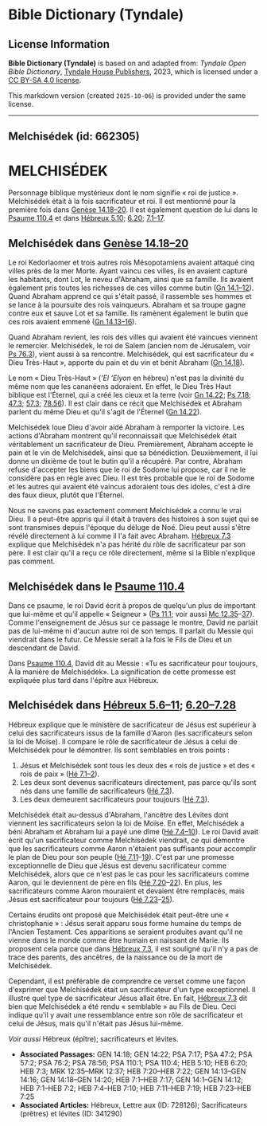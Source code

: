 # Bible Dictionary (Tyndale)

## License Information

**Bible Dictionary (Tyndale)** is based on and adapted from: _Tyndale Open Bible Dictionary_, [Tyndale House Publishers](https://tyndaleopenresources.com/), 2023, which is licensed under a [CC BY-SA 4.0 license](https://creativecommons.org/licenses/by-sa/4.0/legalcode.en).

This markdown version (created `2025-10-06`) is provided under the same license.



--------------------------------

## Melchisédek (id: 662305)

MELCHISÉDEK
===========

Personnage biblique mystérieux dont le nom signifie « roi de justice ». Melchisédek était à la fois sacrificateur et roi. Il est mentionné pour la première fois dans [Genèse 14\.18–20](https://ref.ly/Gen14:18-Gen14:20). Il est également question de lui dans le [Psaume 110\.4](https://ref.ly/Ps110:4) et dans [Hébreux 5\.10](https://ref.ly/Heb5:10); [6\.20](https://ref.ly/Heb6:20); [7\.1–17](https://ref.ly/Heb7:1-Heb7:17).

Melchisédek dans [Genèse 14\.18–20](https://ref.ly/Gen14:18-Gen14:20)
---------------------------------------------------------------------

Le roi Kedorlaomer et trois autres rois Mésopotamiens avaient attaqué cinq villes près de la mer Morte. Ayant vaincu ces villes, ils en avaient capturé les habitants, dont Lot, le neveu d'Abraham, ainsi que sa famille. Ils avaient également pris toutes les richesses de ces villes comme butin ([Gn 14\.1–12](https://ref.ly/Gen14:1-Gen14:12)). Quand Abraham apprend ce qui s'était passé, il rassemble ses hommes et se lance à la poursuite des rois vainqueurs. Abraham et sa troupe gagne contre eux et sauve Lot et sa famille. Ils ramènent également le butin que ces rois avaient emmené ([Gn 14\.13–16](https://ref.ly/Gen14:13-Gen14:16)).

Quand Abraham revient, les rois des villes qui avaient été vaincues viennent le remercier. Melchisédek, le roi de Salem (ancien nom de Jérusalem, voir [Ps 76\.3](https://ref.ly/Ps76:2)), vient aussi à sa rencontre. Melchisédek, qui est sacrificateur du « Dieu Très\-Haut », apporte du pain et du vin et bénit Abraham ([Gn 14\.18](https://ref.ly/Gen14:18)).

Le nom « Dieu Très\-Haut » (*’El ‘Elyon* en hébreu) n'est pas la divinité du même nom que les cananéens adoraient. En effet, le Dieu Très Haut biblique est l'Éternel, qui a créé les cieux et la terre (voir [Gn 14\.22](https://ref.ly/Gen14:22); [Ps 7\.18](https://ref.ly/Ps7:17); [47\.3](https://ref.ly/Ps47:2); [57\.3](https://ref.ly/Ps57:2); [78\.56](https://ref.ly/Ps78:56)). Il est clair dans ce récit que Melchisédek et Abraham parlent du même Dieu et qu'il s'agit de l'Éternel ([Gn 14\.22](https://ref.ly/Gen14:22)).

Melchisédek loue Dieu d'avoir aidé Abraham à remporter la victoire. Les actions d'Abraham montrent qu'il reconnaissait que Melchisédek était véritablement un sacrificateur de Dieu. Premièrement, Abraham accepte le pain et le vin de Melchisédek, ainsi que sa bénédiction. Deuxièmement, il lui donne un dixième de tout le butin qu'il a récupéré. Par contre, Abraham refuse d'accepter les biens que le roi de Sodome lui propose, car il ne le considère pas en règle avec Dieu. Il est très probable que le roi de Sodome et les autres qui avaient été vaincus adoraient tous des idoles, c'est à dire des faux dieux, plutôt que l'Éternel.

Nous ne savons pas exactement comment Melchisédek a connu le vrai Dieu. Il a peut\-être appris qui il était à travers des histoires à son sujet qui se sont transmises depuis l'époque du déluge de Noé. Dieu peut aussi s'être révélé directement à lui comme il l'a fait avec Abraham. [Hébreux 7\.3](https://ref.ly/Heb7:3) explique que Melchisédek n'a pas hérité du rôle de sacrificateur par son père. Il est clair qu'il a reçu ce rôle directement, même si la Bible n'explique pas comment.

Melchisédek dans le [Psaume 110\.4](https://ref.ly/Ps110:4)
-----------------------------------------------------------

Dans ce psaume, le roi David écrit à propos de quelqu'un plus de important que lui\-même et qu'il appelle « Seigneur » ([Ps 11\.1](https://ref.ly/Ps110:1); voir aussi [Mc 12\.35](https://ref.ly/Mark12:35-Mark12:37)–[37](https://ref.ly/Mark12:35-Mark12:37)). Comme l'enseignement de Jésus sur ce passage le montre, David ne parlait pas de lui\-même ni d'aucun autre roi de son temps. Il parlait du Messie qui viendrait dans le futur. Ce Messie serait à la fois le Fils de Dieu et un descendant de David.

Dans [Psaume 110\.4](https://ref.ly/Ps110:4), David dit au Messie : «Tu es sacrificateur pour toujours, À la manière de Melchisédek». La signification de cette promesse est expliquée plus tard dans l'épître aux Hébreux.

Melchisédek dans [Hébreux 5\.6–11](https://ref.ly/Heb5:6-Heb5:11); [6\.20–7\.28](https://ref.ly/Heb6:20-Heb7:28)
----------------------------------------------------------------------------------------------------------------

Hébreux explique que le ministère de sacrificateur de Jésus est supérieur à celui des sacrificateurs issus de la famille d'Aaron (les sacrificateurs selon la loi de Moïse). Il compare le rôle de sacrificateur de Jésus à celui de Melchisédek pour le démontrer. Ils sont semblables en trois points :

1. Jésus et Melchisédek sont tous les deux des « rois de justice » et des « rois de paix » ([Hé 7\.1–2](https://ref.ly/Heb7:1-Heb7:2)).
2. Les deux sont devenus sacrificateurs directement, pas parce qu'ils sont nés dans une famille de sacrificateurs ([Hé 7\.3](https://ref.ly/Heb7:3)).
3. Les deux demeurent sacrificateurs pour toujours ([Hé 7\.3](https://ref.ly/Heb7:3)).

Melchisédek était au\-dessus d'Abraham, l'ancêtre des Lévites dont viennent les sacrificateurs selon la loi de Moïse. En effet, Melchisédek a béni Abraham et Abraham lui a payé une dîme ([Hé 7\.4–10](https://ref.ly/Heb7:4-Heb7:10)). Le roi David avait écrit qu'un sacrificateur comme Melchisédek viendrait, ce qui démontre que les sacrificateurs comme Aaron n'étaient pas suffisants pour accomplir le plan de Dieu pour son peuple ([Hé 7\.11](https://ref.ly/Heb7:11-Heb7:19)–[19](https://ref.ly/Heb7:11-Heb7:19)). C'est par une promesse exceptionnelle de Dieu que Jésus est devenu sacrificateur comme Melchisédek, alors que ce n'est pas le cas pour les sacrificateurs comme Aaron, qui le deviennent de père en fils ([Hé 7\.20](https://ref.ly/Heb7:20-Heb7:22)–[22](https://ref.ly/Heb7:20-Heb7:22)). En plus, les sacrificateurs comme Aaron mouraient et devaient être remplacés, mais Jésus est sacrificateur pour toujours ([Hé 7\.23](https://ref.ly/Heb7:23-Heb7:25)–[25](https://ref.ly/Heb7:23-Heb7:25)).

Certains érudits ont proposé que Melchisédek était peut\-être une « christophanie » : Jésus serait apparu sous forme humaine du temps de l'Ancien Testament. Ces apparitions se seraient produites avant qu'il ne vienne dans le monde comme être humain en naissant de Marie. Ils proposent cela parce que dans [Hébreux 7\.3](https://ref.ly/Heb7:3), il est souligné qu'il n'y a pas de trace des parents, des ancêtres, de la naissance ou de la mort de Melchisédek.

Cependant, il est préférable de comprendre ce verset comme une façon d'exprimer que Melchisédek était un sacrificateur d'un type exceptionnel. Il illustre quel type de sacrificateur Jésus allait être. En fait, [Hébreux 7\.3](https://ref.ly/Heb7:3) dit bien que Melchisédek a été rendu « semblable » au Fils de Dieu. Ceci indique qu'il y avait une ressemblance entre son rôle de sacrificateur et celui de Jésus, mais qu'il n'était pas Jésus lui\-même.

*Voir aussi* Hébreux (épître); sacrificateurs et lévites.

* **Associated Passages:** GEN 14:18; GEN 14:22; PSA 7:17; PSA 47:2; PSA 57:2; PSA 76:2; PSA 78:56; PSA 110:1; PSA 110:4; HEB 5:10; HEB 6:20; HEB 7:3; MRK 12:35–MRK 12:37; HEB 7:20–HEB 7:22; GEN 14:13–GEN 14:16; GEN 14:18–GEN 14:20; HEB 7:1–HEB 7:17; GEN 14:1–GEN 14:12; HEB 7:1–HEB 7:2; HEB 7:4–HEB 7:10; HEB 7:11–HEB 7:19; HEB 7:23–HEB 7:25
* **Associated Articles:** Hébreux, Lettre aux (ID: 728126); Sacrificateurs (prêtres) et lévites (ID: 341290)

